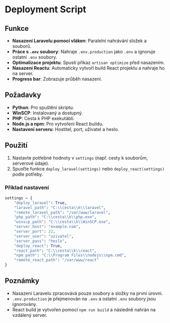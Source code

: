 # Deployment Script

## Funkce
- **Nasazení Laravelu pomocí vláken**: Paralelní nahrávání složek a souborů.
- **Práce s `.env` soubory**: Nahraje `.env.production` jako `.env` a ignoruje ostatní `.env` soubory.
- **Optimalizace projektu**: Spustí příkaz `artisan optimize` před nasazením.
- **Nasazení Reactu**: Automaticky vytvoří build React projektu a nahraje ho na server.
- **Progress bar**: Zobrazuje průběh nasazení.

## Požadavky
- **Python**: Pro spuštění skriptu.
- **WinSCP**: Instalovaný a dostupný.
- **PHP**: Cesta k PHP exekutábli.
- **Node.js a npm**: Pro vytvoření React buildu.
- **Nastavení serveru**: Hostitel, port, uživatel a heslo.

## Použití
1. Nastavte potřebné hodnoty v `settings` (např. cesty k souborům, serverové údaje).
2. Spusťte funkce `deploy_laravel(settings)` nebo `deploy_react(settings)` podle potřeby.

### Příklad nastavení
```python
settings = {
    "deploy_laravel": True,
    "laravel_path": "C:\\cesta\\k\\laravel",
    "remote_laravel_path": "/var/www/laravel",
    "php_path": "C:\\cesta\\k\\php.exe",
    "winscp_path": "C:\\cesta\\k\\WinSCP.exe",
    "server_host": "example.com",
    "server_port": 22,
    "server_user": "uzivatel",
    "server_pass": "heslo",
    "deploy_react": True,
    "react_path": "C:\\cesta\\k\\react",
    "npm_path": "C:\\Program Files\\nodejs\\npm.cmd",
    "remote_react_path": "/var/www/react"
}
```

## Poznámky
- Nasazení Laravelu zpracovává pouze soubory a složky na první úrovni.
- `.env.production` je přejmenován na `.env` a ostatní `.env` soubory jsou ignorovány.
- React build je vytvořen pomocí `npm run build` a následně nahrán na vzdálený server.

